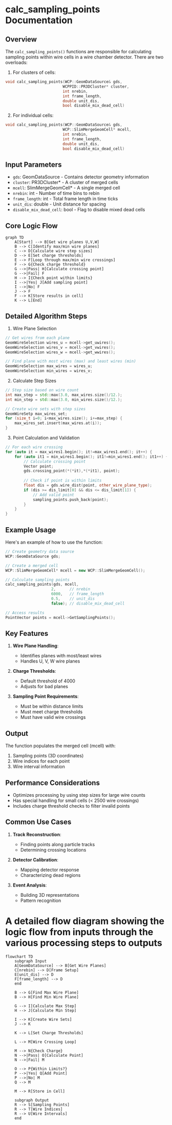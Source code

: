 # calc_sampling_points Documentation

## Overview

The `calc_sampling_points()` functions are responsible for calculating sampling points within wire cells in a wire chamber detector. There are two overloads:

1. For clusters of cells:
```cpp
void calc_sampling_points(WCP::GeomDataSource& gds, 
                         WCPPID::PR3DCluster* cluster, 
                         int nrebin, 
                         int frame_length, 
                         double unit_dis,
                         bool disable_mix_dead_cell)
```

2. For individual cells:
```cpp 
void calc_sampling_points(WCP::GeomDataSource& gds,
                         WCP::SlimMergeGeomCell* mcell, 
                         int nrebin,
                         int frame_length, 
                         double unit_dis,
                         bool disable_mix_dead_cell)
```

## Input Parameters

- `gds`: GeomDataSource - Contains detector geometry information
- `cluster`: PR3DCluster* - A cluster of merged cells
- `mcell`: SlimMergeGeomCell* - A single merged cell
- `nrebin`: int - Number of time bins to rebin
- `frame_length`: int - Total frame length in time ticks
- `unit_dis`: double - Unit distance for spacing
- `disable_mix_dead_cell`: bool - Flag to disable mixed dead cells

## Core Logic Flow

```mermaid
graph TD
    A[Start] --> B[Get wire planes U,V,W]
    B --> C[Identify max/min wire planes]
    C --> D[Calculate wire step sizes]
    D --> E[Set charge thresholds]
    E --> F[Loop through max/min wire crossings]
    F --> G{Check charge threshold}
    G -->|Pass| H[Calculate crossing point]
    G -->|Fail| F
    H --> I{Check point within limits}
    I -->|Yes| J[Add sampling point]
    I -->|No| F
    J --> F
    F --> K[Store results in cell]
    K --> L[End]
```

## Detailed Algorithm Steps

1. Wire Plane Selection
```cpp
// Get wires from each plane 
GeomWireSelection wires_u = mcell->get_uwires();
GeomWireSelection wires_v = mcell->get_vwires(); 
GeomWireSelection wires_w = mcell->get_wwires();

// Find plane with most wires (max) and least wires (min)
GeomWireSelection max_wires = wires_u;
GeomWireSelection min_wires = wires_v;
```

2. Calculate Step Sizes
```cpp
// Step size based on wire count
int max_step = std::max(3.0, max_wires.size()/12.);
int min_step = std::max(3.0, min_wires.size()/12.);

// Create wire sets with step sizes
GeomWireSetp max_wires_set;
for (size_t i=0; i<max_wires.size(); i+=max_step) {
    max_wires_set.insert(max_wires.at(i));
}
```

3. Point Calculation and Validation
```cpp
// For each wire crossing
for (auto it = max_wires1.begin(); it!=max_wires1.end(); it++) {
    for (auto it1 = min_wires1.begin(); it1!=min_wires1.end(); it1++) {
        // Calculate crossing point
        Vector point;
        gds.crossing_point(*(*it),*(*it1), point);
        
        // Check if point is within limits
        float dis = gds.wire_dist(point, other_wire_plane_type);
        if (dis >= dis_limit[0] && dis <= dis_limit[1]) {
            // Add valid point
            sampling_points.push_back(point);
        }
    }
}
```

## Example Usage

Here's an example of how to use the function:

```cpp
// Create geometry data source
WCP::GeomDataSource gds;

// Create a merged cell
WCP::SlimMergeGeomCell* mcell = new WCP::SlimMergeGeomCell();

// Calculate sampling points
calc_sampling_points(gds, mcell, 
                    2,      // nrebin
                    6000,   // frame_length 
                    0.5,    // unit_dis
                    false); // disable_mix_dead_cell

// Access results
PointVector points = mcell->GetSamplingPoints();
```

## Key Features

1. **Wire Plane Handling**:
   - Identifies planes with most/least wires
   - Handles U, V, W wire planes

2. **Charge Thresholds**:
   - Default threshold of 4000
   - Adjusts for bad planes

3. **Sampling Point Requirements**:
   - Must be within distance limits
   - Must meet charge thresholds
   - Must have valid wire crossings

## Output

The function populates the merged cell (mcell) with:

1. Sampling points (3D coordinates)
2. Wire indices for each point
3. Wire interval information

## Performance Considerations

- Optimizes processing by using step sizes for large wire counts
- Has special handling for small cells (< 2500 wire crossings)
- Includes charge threshold checks to filter invalid points

## Common Use Cases

1. **Track Reconstruction**:
   - Finding points along particle tracks
   - Determining crossing locations

2. **Detector Calibration**:
   - Mapping detector response
   - Characterizing dead regions

3. **Event Analysis**:
   - Building 3D representations
   - Pattern recognition

# A detailed flow diagram showing the logic flow from inputs through the various processing steps to outputs
```mermaid
flowchart TD
    subgraph Input
    A[GeomDataSource] --> B[Get Wire Planes]
    C[nrebin] --> D[Frame Setup]
    E[unit_dis] --> D
    F[frame_length] --> D
    end
    
    B --> G[Find Max Wire Plane]
    B --> H[Find Min Wire Plane]
    
    G --> I[Calculate Max Step]
    H --> J[Calculate Min Step]
    
    I --> K[Create Wire Sets]
    J --> K
    
    K --> L[Set Charge Thresholds]
    
    L --> M[Wire Crossing Loop]
    
    M --> N{Check Charge}
    N -->|Pass| O[Calculate Point]
    N -->|Fail| M
    
    O --> P{Within Limits?}
    P -->|Yes| Q[Add Point]
    P -->|No| M
    Q --> M
    
    M --> R[Store in Cell]
    
    subgraph Output
    R --> S[Sampling Points]
    R --> T[Wire Indices]
    R --> U[Wire Intervals]
    end
```
